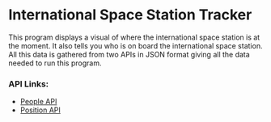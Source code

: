 # International Space Station Tracker

This program displays a visual of where the international space station is at the moment. It also tells you who is on board the international space station. All this data is gathered from two APIs in JSON format giving all the data needed to run this program.

### API Links:
- [People API](http://api.open-notify.org/astros.json)
- [Position API]([API](http://api.open-notify.org/astros.json))
